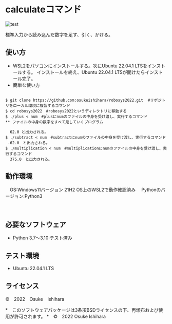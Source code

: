# calculateコマンド
![test](https://github.com/osukeishihara/robosys2022/actions/workflows/test.yml/badge.svg)

標準入力から読み込んだ数字を足す、引く、かける。

## 使い方
* WSL2をパソコンにインストールする。次にUbuntu 22.04.1 LTSをインストールする。
  インストールを終え、Ubuntu 22.04.1 LTSが開けたらインストール完了。
* 簡単な使い方
 ```

 $ git clone https://github.com:osukeishihara/robosys2022.git  #リポジトリをローカル環境に複製するコマンド
 $ cd robosys2022　#robosys2022というディレクトリに移動する
 $ ./plus < num　#plusにnumのファイルの中身を受け渡し、実行するコマンド
** ファイルの中身の数字をすべて足していくプログラム

   62.0 と出力される。
 $ ./subtract < num　#subtractにnumのファイルの中身を受け渡し、実行するコマンド
  -62.0　と出力される。
 $ ./multiplication < num　#multiplicationにnumのファイルの中身を受け渡し、実行するコマンド
   375.0　と出力される。

 ```
## 動作環境
　OS:Windows11バージョン 21H2
     OS上のWSL2で動作確認済み
　Pythonのバージョン:Python3

　


## 必要なソフトウェア
* Python 3.7～3.10:テスト済み

## テスト環境
* Ubuntu 22.04.1 LTS

## ライセンス
©　2022　Osuke　Ishihara


















*　このソフトウェアパッケージは3条項BSDライセンスの下、再頒布および使用が許可されます。
*　©　2022 Osuke Ishihara
